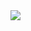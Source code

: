 <foreignObject background-size="contain" width="100%" height="100%">
<img src="https://github.com/cloudymax/markdown_templates/blob/main/test/test.svg"></a>
</foreignObject>
